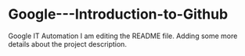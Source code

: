 # Google---Introduction-to-Github
Google IT Automation
I am editing the README file. Adding some more details about the project description.

